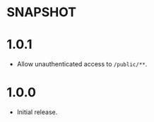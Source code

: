 SNAPSHOT
===

1.0.1
===

* Allow unauthenticated access to `/public/**`.

1.0.0
===

* Initial release.